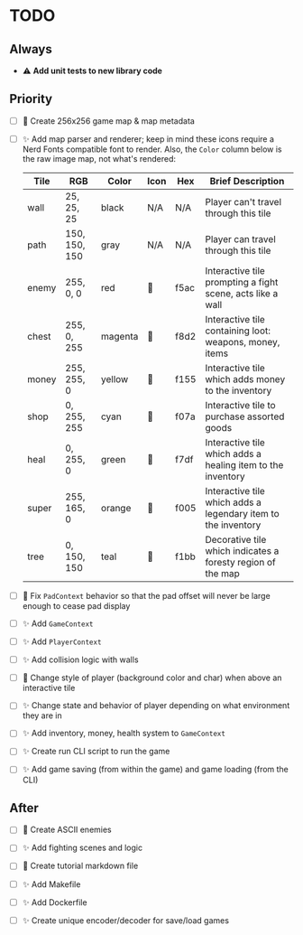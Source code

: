 # TODO

## Always

- :warning: **Add unit tests to new library code**

## Priority

- [ ] :art: Create 256x256 game map & map metadata

- [ ] :sparkles: Add map parser and renderer; keep in mind these icons require a Nerd Fonts compatible font to render. Also, the `Color` column below is the raw image map, not what's rendered:

  | Tile  | RGB           | Color   | Icon | Hex  | Brief Description                                             |
  | ----- | ------------- | ------- | ---- | ---- | ------------------------------------------------------------- |
  | wall  | 25, 25, 25    | black   | N/A  | N/A  | Player can't travel through this tile                         |
  | path  | 150, 150, 150 | gray    | N/A  | N/A  | Player can travel through this tile                           |
  | enemy | 255, 0, 0     | red     |     | f5ac | Interactive tile prompting a fight scene, acts like a wall    |
  | chest | 255, 0, 255   | magenta |     | f8d2 | Interactive tile containing loot: weapons, money, items       |
  | money | 255, 255, 0   | yellow  |     | f155 | Interactive tile which adds money to the inventory            |
  | shop  | 0, 255, 255   | cyan    |     | f07a | Interactive tile to purchase assorted goods                   |
  | heal  | 0, 255, 0     | green   |     | f7df | Interactive tile which adds a healing item to the inventory   |
  | super | 255, 165, 0   | orange  |     | f005 | Interactive tile which adds a legendary item to the inventory |
  | tree  | 0, 150, 150   | teal    |     | f1bb | Decorative tile which indicates a foresty region of the map   |
  <!-- Getting flagged out, plan is to combine enemy with block into one entity -->
  <!--   | block | 0, 0, 255     | blue    |     | f5ac | Temporary wall, unblocked by defeating associated enemy       | -->
  <!--   | enemy | 255, 0, 0     | red     |     | f071 | Interactive tile to fight an enemy, drops loot on win         | -->

- [ ] :wrench: Fix `PadContext` behavior so that the pad offset will never be large enough to cease pad display

- [ ] :sparkles: Add `GameContext`

- [ ] :sparkles: Add `PlayerContext`

- [ ] :sparkles: Add collision logic with walls

- [ ] :lipstick: Change style of player (background color and char) when above an interactive tile

- [ ] :sparkles: Change state and behavior of player depending on what environment they are in

- [ ] :sparkles: Add inventory, money, health system to `GameContext`

- [ ] :sparkles: Create run CLI script to run the game

- [ ] :sparkles: Add game saving (from within the game) and game loading (from the CLI)

## After

- [ ] :art: Create ASCII enemies

- [ ] :sparkles: Add fighting scenes and logic

- [ ] :memo: Create tutorial markdown file

- [ ] :sparkles: Add Makefile

- [ ] :sparkles: Add Dockerfile

- [ ] :sparkles: Create unique encoder/decoder for save/load games

